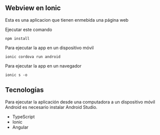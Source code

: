 ## Webview en Ionic

Esta es una aplicacion que tienen enmebida una página web

Ejecutar este comando 

```
npm install
```
Para ejecutar la app en un dispositivo móvil
```
ionic cordova run android
```
Para ejecutar la app en un navegador
```
ionic s -o
```

## Tecnologías
Para ejecutar la aplicación desde una computadora a un dispositivo móvil Android es 
necesario instalar Android Studio.

- TypeScript
- Ionic
- Angular
